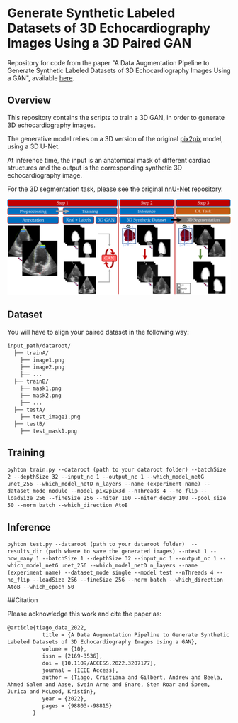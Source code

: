 # Generate Synthetic Labeled Datasets of 3D Echocardiography Images Using a 3D Paired GAN

Repository for code from the paper "A Data Augmentation Pipeline to Generate Synthetic Labeled Datasets of 3D Echocardiography Images Using a GAN", available [here](https://ieeexplore.ieee.org/abstract/document/9893790).


## Overview

This repository contains the scripts to train a 3D GAN, in order to generate 3D echocardiography images. 

The generative model relies on a 3D version of the original [pix2pix](https://github.com/phillipi/pix2pix) model, using a 3D U-Net.

At inference time, the input is an anatomical mask of different cardiac structures and the output is the corresponding synthetic 3D echocardiography image.

For the 3D segmentation task, please see the original [nnU-Net](https://github.com/MIC-DKFZ/nnUNet) repository.

![3D echocardiography generation](figures/diagram_IEEE_access_July22.png)


## Dataset
You will have to align your paired dataset in the following way:

```
input_path/dataroot/
  ├── trainA/
    ├── image1.png
    ├── image2.png
    ├── ...
  ├── trainB/
    ├── mask1.png
    ├── mask2.png
    ├── ...
  ├── testA/
    ├── test_image1.png
  ├── testB/
    ├── test_mask1.png
```


## Training

```
pyhton train.py --dataroot (path to your dataroot folder) --batchSize 2 --depthSize 32 --input_nc 1 --output_nc 1 --which_model_netG unet_256 --which_model_netD n_layers --name (experiment name) --dataset_mode nodule --model pix2pix3d --nThreads 4 --no_flip --loadSize 256 --fineSize 256 --niter 100 --niter_decay 100 --pool_size 50 --norm batch --which_direction AtoB
```


## Inference

```
pyhton test.py --dataroot (path to your dataroot folder)  --results_dir (path where to save the generated images) --ntest 1 --how_many 1 --batchSize 1 --depthSize 32 --input_nc 1 --output_nc 1 --which_model_netG unet_256 --which_model_netD n_layers --name (experiment name) --dataset_mode single --model test --nThreads 4 --no_flip --loadSize 256 --fineSize 256 --norm batch --which_direction AtoB --which_epoch 50
```

##Citation

Please acknowledge this work and cite the paper as:

```
@article{tiago_data_2022,
	       title = {A Data Augmentation Pipeline to Generate Synthetic Labeled Datasets of 3D Echocardiography Images Using a GAN},
	       volume = {10},
	       issn = {2169-3536},
	       doi = {10.1109/ACCESS.2022.3207177},
	       journal = {IEEE Access},
	       author = {Tiago, Cristiana and Gilbert, Andrew and Beela, Ahmed Salem and Aase, Svein Arne and Snare, Sten Roar and Šprem, Jurica and McLeod, Kristin},
	       year = {2022},
	       pages = {98803--98815}
        }
```

